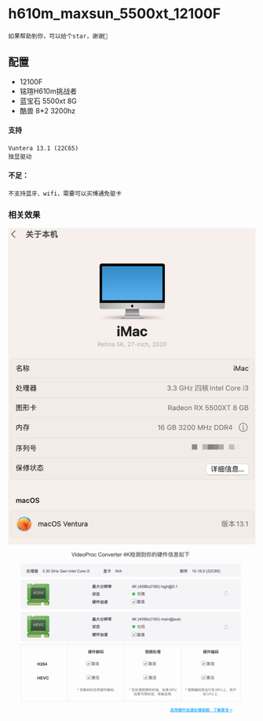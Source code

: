 # h610m_maxsun_5500xt_12100F

    如果帮助到你，可以给个star，谢谢🙏
## 配置
- 12100F
- 铭瑄H610m挑战者
- 蓝宝石 5500xt 8G
- 酷兽 8*2 3200hz


#### 支持
    Vuntera 13.1 (22C65)
    独显驱动
#### 不足：
    不支持蓝牙、wifi，需要可以买博通免驱卡

### 相关效果
![机器配置](./关于本机器.png)
![机器配置](./支持独显驱动.png)


